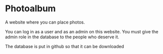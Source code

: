# Photoalbum

A website where you can place photos.

You can log in as a user and as an admin on this website.
You must give the admin role in the database to the people who deserve it.

The database is put in github so that it can be downloaded


